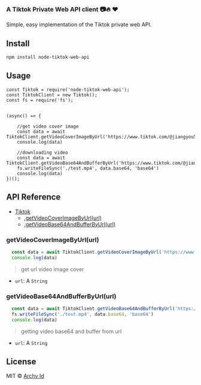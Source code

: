 
### A Tiktok Private Web API client 📷🔥 ❤️

Simple, easy implementation of the Tiktok private web API.

## Install

```bash
npm install node-tiktok-web-api
```

## Usage

```
const Tiktok = require('node-tiktok-web-api');
const TiktokClient = new Tiktok();
const fs = require('fs');


(async() => {

    //get video cover image
    const data = await TiktokClient.getVideoCoverImageByUrl('https://www.tiktok.com/@jiangyou511/video/6855575034182798598');
    console.log(data)

    //downloading video
    const data = await TiktokClient.getVideoBase64AndBufferByUrl('https://www.tiktok.com/@jiangyou511/video/6855575034182798598');
    fs.writeFileSync('./test.mp4', data.base64, 'base64')
    console.log(data)
})();
```

## API Reference

* [Tiktok](#tiktokwebapi)
  * [.getVideoCoverImageByUrl(url)](#getVideoCoverImageByUrl)
  * [.getVideoBase64AndBufferByUrl(url)](#getVideoBase64AndBufferByUrl)

### getVideoCoverImageByUrl(url)
  ```js
    const data = await TiktokClient.getVideoCoverImageByUrl('https://www.tiktok.com/@xxxxx/video/xxxxxx');
    console.log(data)
  ```
  > get url video image cover
  - `url`: A `String`

### getVideoBase64AndBufferByUrl(url)
  ```js
    const data = await TiktokClient.getVideoBase64AndBufferByUrl('https://www.tiktok.com/@xxxxx/video/xxxxxx');
    fs.writeFileSync('./test.mp4', data.base64, 'base64')
    console.log(data)
  ```
  > getting video base64 and buffer from url
  - `url`: A `String`

## License

MIT © [Archv Id](https://archv.id/)

